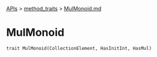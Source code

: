 [APIs](../index.md) > [method_traits](./index.md) > [MulMonoid.md]()

# MulMonoid

```
trait MulMonoid(CollectionElement, HasInitInt, HasMul)
```
